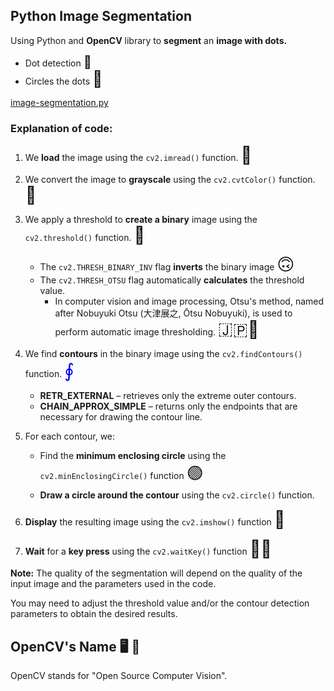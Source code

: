 ## Python Image Segmentation

Using Python and **OpenCV** library to **segment** an **image with dots.** 

* Dot detection <span style="font-size: 20px;">🔵</span>
* Circles the dots <span style="font-size: 25px;">🫥</span>

[image-segmentation.py](../bear_training/image-segmentation.py)

### Explanation of code:

1. We **load** the image using the `cv2.imread()` function. <span style="font-size: 27px;">📖</span>

2. We convert the image to **grayscale** using the `cv2.cvtColor()` function. <span style="font-size: 27px;">🐺

3. We apply a threshold to **create a binary** image using the `cv2.threshold()` function. <span style="font-size: 27px;">🐼
    * The `cv2.THRESH_BINARY_INV` flag **inverts** the binary image <span style="font-size: 27px;">🙃
    * The `cv2.THRESH_OTSU` flag automatically **calculates** the threshold value.
        * In computer vision and image processing, Otsu's method, named after Nobuyuki Otsu (大津展之, Ōtsu Nobuyuki), is used to perform automatic image thresholding. <span style="font-size: 27px;">🇯🇵🏯

4. We find **contours** in the binary image using the `cv2.findContours()` function. <span style="color: blue; font-size: 30px;">∮
    * **RETR\_EXTERNAL** – retrieves only the extreme outer contours.
    * **CHAIN\_APPROX\_SIMPLE** – returns only the endpoints that are necessary for drawing the contour line.

5. For each contour, we:
    * Find the **minimum enclosing circle** using the `cv2.minEnclosingCircle()` function <span style="font-size: 27px;">🟢
    * **Draw a circle around the contour** using the `cv2.circle()` function.

6. **Display** the resulting image using the `cv2.imshow()` function <span style="font-size: 27px;">🎪

7. **Wait** for a **key press** using the `cv2.waitKey()` function <span style="font-size: 27px;">✋🏼

**Note:** The quality of the segmentation will depend on the quality of the input image and the parameters used in the code.

You may need to adjust the threshold value and/or the contour detection parameters to obtain the desired results.

## OpenCV's Name 🖥️ 👀

OpenCV stands for "Open Source Computer Vision".

<br>
